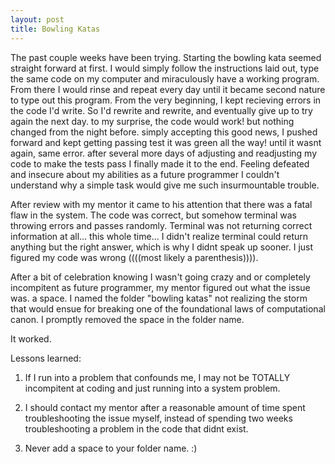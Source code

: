 ```yaml
---
layout: post
title: Bowling Katas
---
```


The past couple weeks have been trying. Starting the bowling kata seemed straight forward at first. I would simply follow the instructions laid out, type the same code on my computer and miraculously have a working program. From there I would rinse and repeat every day until it became second nature to type out this program. From the very beginning, I kept recieving errors in the code I'd write. So I'd rewrite and rewrite, and eventually give up to try again the next day. to my surprise, the code would work! but nothing changed from the night before. simply accepting this good news, I pushed forward and kept getting passing test it was green all the way! until it wasnt again, same error. after several more days of adjusting and readjusting my code to make the tests pass I finally made it to the end. Feeling defeated and insecure about my abilities as a future programmer I couldn't understand why a simple task would give me such insurmountable trouble. 

After review with my mentor it came to his attention that there was a fatal flaw in the system. The code was correct, but somehow terminal was throwing errors and passes randomly. Terminal was not returning correct information at all... this whole time... I didn't realize terminal could return anything but the right answer, which is why I didnt speak up sooner. I just figured my code was wrong ((((most likely a parenthesis)))).

After a bit of celebration knowing I wasn't going crazy and or completely incompitent as future programmer, my mentor figured out what the issue was. a space. I named the folder "bowling katas" not realizing the storm that would ensue for breaking one of the foundational laws of computational canon. I promptly removed the space in the folder name. 

It worked. 




Lessons learned:

1) If I run into a problem that confounds me, I may not be TOTALLY incompitent at coding and just running into a system problem. 

2) I should contact my mentor after a reasonable amount of time spent troubleshooting the issue myself, instead of spending two weeks troubleshooting a problem in the code that didnt exist.

3) Never add a space to your folder name. :)
